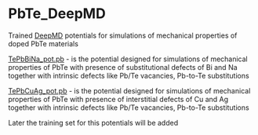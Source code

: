 # PbTe_DeepMD
Trained [DeepMD](https://github.com/deepmodeling/deepmd-kit) potentials for simulations of mechanical properties of doped PbTe materials

[TePbBiNa_pot.pb](https://github.com/AlexanderKvashnin/PbTe_DeepMD/blob/main/TePbBiNa_pot.pb) - is the potential designed for simulations of mechanical properties of PbTe with presence of substitutional defects of Bi and Na together with intrinsic defects like Pb/Te vacancies, Pb-to-Te substitutions 

[TePbCuAg_pot.pb](https://github.com/AlexanderKvashnin/PbTe_DeepMD/blob/main/TePbCuAg_pot.pb) - is the potential designed for simulations of mechanical properties of PbTe with presence of interstitial defects of Cu and Ag together with intrinsic defects like Pb/Te vacancies, Pb-to-Te substitutions 


Later the training set for this potentials will be added
